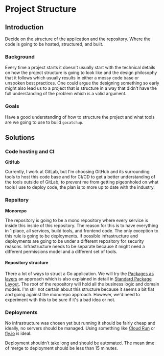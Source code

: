 # Project Structure

## Introduction

Decide on the structure of the application and the repository. Where the
code is going to be hosted, structured, and built.

### Background

Every time a project starts it doesn't usually start with the technical
details on how the project structure is going to look like and the
design philosophy that it follows which usually results in either a
messy code base or unspoken best practices. One could argue the
designing something so early might also lead us to a project that is
structure in a way that didn't have the full understanding of the
problem which is a valid argument.

### Goals

Have a good understanding of how to structure the project and what tools
are we going to use to build `gocatchup`.

## Solutions

### Code hosting and CI

**GitHub**

Currently, I work at GitLab, but I'm choosing GitHub and its surrounding
tools to host this code base and for CI/CD to get a better understanding
of the tools outside of GitLab, to prevent me from getting pigeonholed
on what tools I use to deploy code, the plan is to more up to date with
the industry.


### Repsitory

**Monorepo**

The repository is going to be a mono repository where every service is
inside this inside of this repository. The reason for this is to have
everything in 1 place, all services, build tools, and frontend code. The
only exception to this rule is going to be deployments. If possible
infrastructure and deployments are going to be under a different
repository for security reasons. Infrastructure needs to be separate
because it might need a different permissions model and a different set of
tools.

#### Repository structure

There a lot of ways to struct a Go application. We will try the
[Packages as layers](https://www.gobeyond.dev/packages-as-layers/)
an approach which is also explained in detail in [Standard Package
Layout](https://www.gobeyond.dev/standard-package-layout/). The root of
the repository will hold all the business logic and domain models. I'm
still not certain about this structure because it seems a bit flat and
going against the monorepo approach. However, we'd need to experiment with
this to be sure if it's a bad idea or not.

### Deployments

No infrastructure was chosen yet but running it should be fairly cheap
and ideally, no servers should be managed. Using something like [Cloud
Run](https://cloud.google.com/run/) or [fly.io](https://fly.io/) is
ideal.

Deployment shouldn't take long and should be automated. The mean time of
merge to deployment should be less than 15 minutes.

